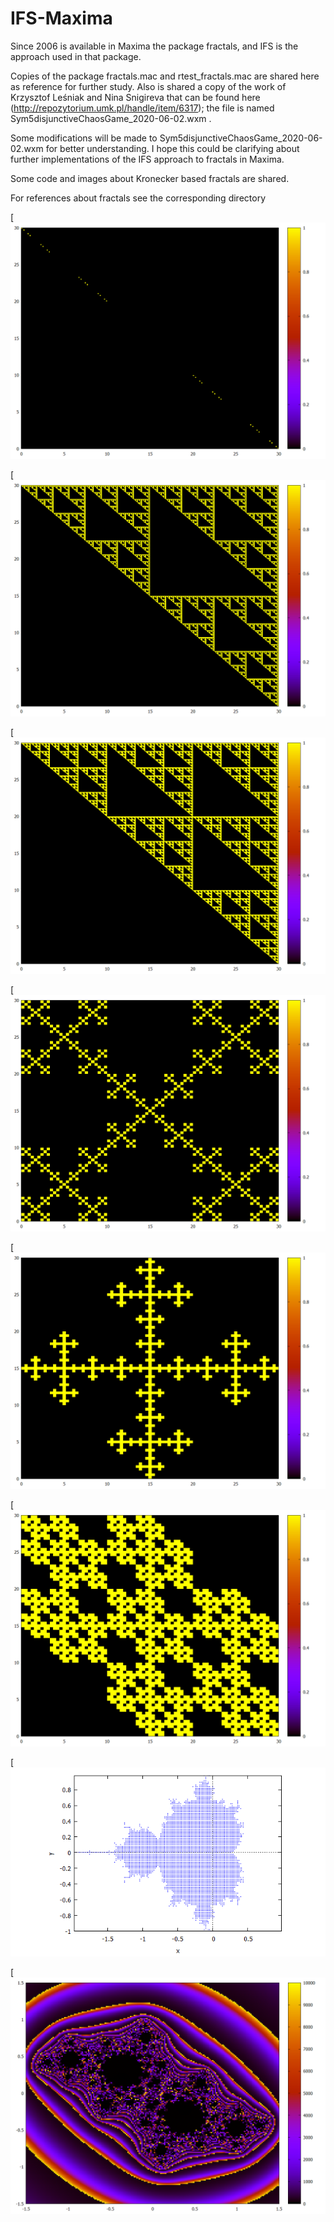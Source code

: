 # IFS-Maxima

Since 2006 is available in Maxima the package fractals, and IFS is the approach used in that package.

Copies of the package fractals.mac and rtest_fractals.mac are shared here as reference for further study.
Also is shared a copy of the work of Krzysztof Leśniak and Nina Snigireva that can be found here (http://repozytorium.umk.pl/handle/item/6317); the file is named Sym5disjunctiveChaosGame_2020-06-02.wxm .

Some modifications will be made to Sym5disjunctiveChaosGame_2020-06-02.wxm for better understanding.
I hope this could be clarifying about further implementations of the IFS approach to fractals in Maxima. 

Some code and images about Kronecker based fractals are shared.

For references about fractals see the corresponding directory

[![screen cap](https://github.com/Observatorio-de-Matematica/IFS-Maxima/blob/main/fractal_references/Kronecker%20product%20based%20fractals/Cantor.png)

[![screen cap](https://github.com/Observatorio-de-Matematica/IFS-Maxima/blob/main/fractal_references/Kronecker%20product%20based%20fractals/Sierpinski1.png)

[![screen cap](https://github.com/Observatorio-de-Matematica/IFS-Maxima/blob/main/fractal_references/Kronecker%20product%20based%20fractals/Sierpinski2.png)

[![screen cap](https://github.com/Observatorio-de-Matematica/IFS-Maxima/blob/main/fractal_references/Kronecker%20product%20based%20fractals/Vicsek1.png)

[![screen cap](https://github.com/Observatorio-de-Matematica/IFS-Maxima/blob/main/fractal_references/Kronecker%20product%20based%20fractals/Vicsek2.png)

[![screen cap](https://github.com/Observatorio-de-Matematica/IFS-Maxima/blob/main/fractal_references/Kronecker%20product%20based%20fractals/Hexaflake.png)

[![screen cap](https://github.com/Observatorio-de-Matematica/IFS-Maxima/blob/main/fractal_references/MandelbrotKreuter.png)

[![screen cap](https://github.com/Observatorio-de-Matematica/IFS-Maxima/blob/main/fractal_references/conjulia.png)
